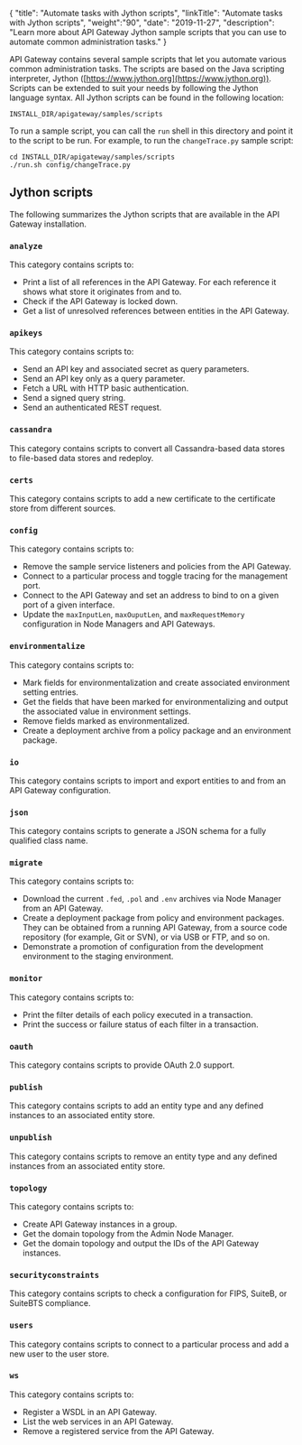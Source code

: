 {
"title": "Automate tasks with Jython scripts",
"linkTitle": "Automate tasks with Jython scripts",
"weight":"90",
"date": "2019-11-27",
"description": "Learn more about API Gateway Jython sample scripts that you can use to automate common administration tasks."
}

API Gateway contains several sample scripts that let you automate various common administration tasks. The scripts are based on the Java scripting interpreter, Jython ([https://www.jython.org](https://www.jython.org)). Scripts can be extended to suit your needs by following the Jython language syntax. All Jython scripts can be found in the following location:

```
INSTALL_DIR/apigateway/samples/scripts
```

To run a sample script, you can call the `run` shell in this directory and point it to the script to be run. For example, to run the `changeTrace.py` sample script:

```
cd INSTALL_DIR/apigateway/samples/scripts
./run.sh config/changeTrace.py
```

## Jython scripts

The following summarizes the Jython scripts that are available in the API Gateway installation.

### `analyze`

This category contains scripts to:

* Print a list of all references in the API Gateway. For each reference it shows what store it originates from and to.
* Check if the API Gateway is locked down.
* Get a list of unresolved references between entities in the API Gateway.

### `apikeys`

This category contains scripts to:

* Send an API key and associated secret as query parameters.
* Send an API key only as a query parameter.
* Fetch a URL with HTTP basic authentication.
* Send a signed query string.
* Send an authenticated REST request.

### `cassandra`

This category contains scripts to convert all Cassandra-based data stores to file-based data stores and redeploy.

### `certs`

This category contains scripts to add a new certificate to the certificate store from different sources.

### `config`

This category contains scripts to:

* Remove the sample service listeners and policies from the API Gateway.
* Connect to a particular process and toggle tracing for the management port.
* Connect to the API Gateway and set an address to bind to on a given port of a given interface.
* Update the `maxInputLen`, `maxOuputLen`, and `maxRequestMemory` configuration in Node Managers and API Gateways.

### `environmentalize`

This category contains scripts to:

* Mark fields for environmentalization and create associated environment setting entries.
* Get the fields that have been marked for environmentalizing and output the associated value in environment settings.
* Remove fields marked as environmentalized.
* Create a deployment archive from a policy package and an environment package.

### `io`

This category contains scripts to import and export entities to and from an API Gateway configuration.

### `json`

This category contains scripts to generate a JSON schema for a fully qualified class name.

### `migrate`

This category contains scripts to:

* Download the current `.fed`, `.pol` and `.env` archives via Node Manager from an API Gateway.
* Create a deployment package from policy and environment packages. They can be obtained from a running API Gateway, from a source code repository (for example, Git or SVN), or via USB or FTP, and so on.
* Demonstrate a promotion of configuration from the development environment to the staging environment.

### `monitor`

This category contains scripts to:

* Print the filter details of each policy executed in a transaction.
* Print the success or failure status of each filter in a transaction.

### `oauth`

This category contains scripts to provide OAuth 2.0 support.

### `publish`

This category contains scripts to add an entity type and any defined instances to an associated entity store.

### `unpublish`

This category contains scripts to remove an entity type and any defined instances from an associated entity store.

### `topology`

This category contains scripts to:

* Create API Gateway instances in a group.
* Get the domain topology from the Admin Node Manager.
* Get the domain topology and output the IDs of the API Gateway instances.

### `securityconstraints`

This category contains scripts to check a configuration for FIPS, SuiteB, or SuiteBTS compliance.

### `users`

This category contains scripts to connect to a particular process and add a new user to the user store.

### `ws`

This category contains scripts to:

* Register a WSDL in an API Gateway.
* List the web services in an API Gateway.
* Remove a registered service from the API Gateway.
